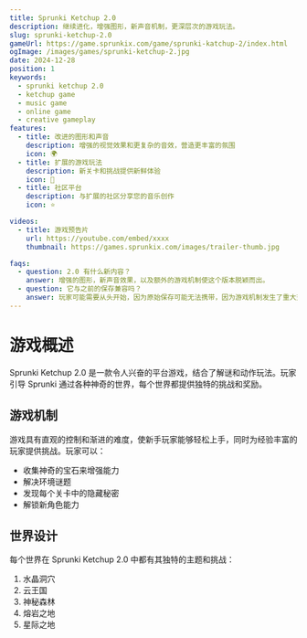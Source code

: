 ```yaml
---
title: Sprunki Ketchup 2.0
description: 继续进化，增强图形，新声音机制，更深层次的游戏玩法。
slug: sprunki-ketchup-2.0
gameUrl: https://game.sprunkix.com/game/sprunki-katchup-2/index.html
ogImage: /images/games/sprunki-ketchup-2.jpg
date: 2024-12-28
position: 1
keywords:
  - sprunki ketchup 2.0
  - ketchup game
  - music game
  - online game
  - creative gameplay
features:
  - title: 改进的图形和声音
    description: 增强的视觉效果和更复杂的音效，营造更丰富的氛围
    icon: 🌍
  - title: 扩展的游戏玩法
    description: 新关卡和挑战提供新鲜体验
    icon: 🧩
  - title: 社区平台
    description: 与扩展的社区分享您的音乐创作
    icon: ⭐

videos:
  - title: 游戏预告片
    url: https://youtube.com/embed/xxxx
    thumbnail: https://games.sprunkix.com/images/trailer-thumb.jpg

faqs:
  - question: 2.0 有什么新内容？
    answer: 增强的图形，新声音效果，以及额外的游戏机制使这个版本脱颖而出。
  - question: 它与之前的保存兼容吗？
    answer: 玩家可能需要从头开始，因为原始保存可能无法携带，因为游戏机制发生了重大变化。
---
```


# 游戏概述

Sprunki Ketchup 2.0 是一款令人兴奋的平台游戏，结合了解谜和动作玩法。玩家引导 Sprunki 通过各种神奇的世界，每个世界都提供独特的挑战和奖励。

## 游戏机制

游戏具有直观的控制和渐进的难度，使新手玩家能够轻松上手，同时为经验丰富的玩家提供挑战。玩家可以：

- 收集神奇的宝石来增强能力
- 解决环境谜题
- 发现每个关卡中的隐藏秘密
- 解锁新角色能力

## 世界设计

每个世界在 Sprunki Ketchup 2.0 中都有其独特的主题和挑战：

1. 水晶洞穴
2. 云王国
3. 神秘森林
4. 熔岩之地
5. 星际之地